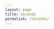 ```yaml
---
layout: page
title: Seconds
permalink: /seconds/
---
```


<script type="text/javascript" src="../js/timerthing.js">timer();</script>

